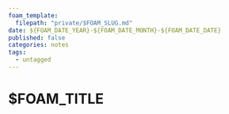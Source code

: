 ```yaml
---
foam_template:
  filepath: "private/$FOAM_SLUG.md"
date: ${FOAM_DATE_YEAR}-${FOAM_DATE_MONTH}-${FOAM_DATE_DATE}
published: false
categories: notes
tags:
  - untagged
---
```


$FOAM_TITLE
===================

